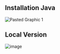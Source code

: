 ## Installation Java
![Pasted Graphic 1](https://github.com/crisman9211/Reto-Spring-Boot-Master-/assets/77636252/3ac8dcd8-efb8-4bf3-bb93-29ab252c489f)
## Local Version
![image](https://github.com/crisman9211/Reto-Spring-Boot-Master-/assets/77636252/693dcdbf-d3a1-4ded-91fb-8644e37e4d3c)
